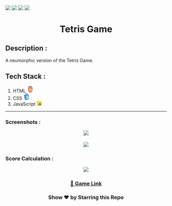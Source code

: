 ![](https://img.shields.io/badge/Game-Tetris_Game-yellow.svg)
![](https://img.shields.io/badge/Tools-HTML,_CSS_and_JavaScript-skyblue.svg)
![](https://img.shields.io/badge/Level-Basic-red.svg)
![](https://img.shields.io/badge/Status-Complete-green.svg) 

<h1 align="center">Tetris Game</h1>

<h2> Description : </h2>
<p>A neumorphic version of the Tetris Game. </p>

<h2> Tech Stack : </h2>
<ol>
  <li> HTML <img src="https://raw.githubusercontent.com/devicons/devicon/master/icons/html5/html5-original-wordmark.svg" alt="html5" width="20" height="20"/> </li>
  <li> CSS <img src="https://raw.githubusercontent.com/devicons/devicon/master/icons/css3/css3-original-wordmark.svg" alt="css3" width="20" height="20"/> </li>
  <li> JavaScript <img src="https://raw.githubusercontent.com/devicons/devicon/master/icons/javascript/javascript-original.svg" alt="javascript" width="15" height="15"/> </li>
</ol>

<hr>

<h3> Screenshots : </h3>
<p align="center">
<img src="https://i.postimg.cc/nVkcLs0W/ss1.png" width="600px"/> 
<br>
<br>
<img src="https://i.postimg.cc/3NnKf6kh/ss2.png" width="600px" /> 
</p>

<h3> Score Calculation : </h3>
<p align="center">
<img src="https://i.postimg.cc/SNbXMLKY/demo.gif" />
</p>

### [<p align="center">🔗 Game Link </p>](https://somyaranjansahu.github.io/Tetris-Game/)

<h3 align="center"> Show ❤️ by Starring this Repo </h3>
